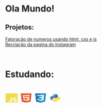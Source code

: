 # Ola Mundo! 

## Projetos:
[Fatoração de numeros usando htmt, css e js](https://github.com/DHPedro/fatoracao-de-numeros)<br>
[Recriação da pagina do Instagram](https://github.com/DHPedro/gamegram)

<div style="display: inline_block"><br>
<h1>Estudando:<h1>
  <img align="center" height="30" width="40" src="https://raw.githubusercontent.com/devicons/devicon/master/icons/javascript/javascript-plain.svg">
  <img align="center" height="30" width="40" src="https://raw.githubusercontent.com/devicons/devicon/master/icons/html5/html5-original.svg">
  <img align="center" height="30" width="40" src="https://raw.githubusercontent.com/devicons/devicon/master/icons/css3/css3-original.svg">
  <img align="center" height="30" width="40" src="https://raw.githubusercontent.com/devicons/devicon/master/icons/python/python-original.svg">
</div>

